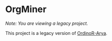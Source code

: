 # OrgMiner

*Note: You are viewing a legacy project.*

This project is a legacy version of [OrdinoR-Arya](https://github.com/roy-jingyang/OrdinoR-Arya). 
